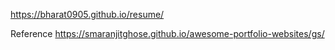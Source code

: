 https://bharat0905.github.io/resume/

Reference
https://smaranjitghose.github.io/awesome-portfolio-websites/gs/


